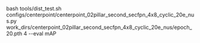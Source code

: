 bash tools/dist_test.sh configs/centerpoint/centerpoint_02pillar_second_secfpn_4x8_cyclic_20e_nus.py work_dirs/centerpoint_02pillar_second_secfpn_4x8_cyclic_20e_nus/epoch_20.pth 4 --eval mAP
